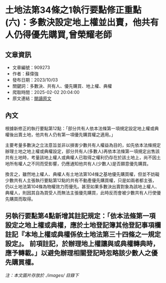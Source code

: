 # 土地法第34條之1執行要點修正重點(六)：多數決設定地上權並出賣，他共有人仍得優先購買,曾榮耀老師

## 文章資訊
- 文章編號：909273
- 作者：蘇偉強
- 發布日期：2023/10/03
- 關鍵詞：多數決、共有人、優先購買、地上權、典權
- 爬取時間：2025-02-02 20:04:00
- 原文連結：[閱讀原文](https://real-estate.get.com.tw/Columns/detail.aspx?no=909273)

## 內文
根據新修正的執行要點第12點：「部分共有人依本法條第一項規定設定地上權或典權後出賣土地，他共有人仍有第一項優先購買權之適用。」

主要考量多數決之立法意旨並非以損害少數共有人權益為目的，如先依本法條規定辦理土地之地上權或典權設定，部分共有人(多數人)再依本法條第一項規定出售該共有土地時，考量該地上權人或典權人已取得之權利仍存在於該土地上，尚不因土地所有權人之不同而受影響，仍應通知他共有人(少數人)是否願意優先購買。

換言之，雖然地上權人、典權人有土地法第104條之基地優先購買權，但並不妨礙少數共有人主張執行要點第12點的共有不動產優先購買權，只是如兩者都主張，仍以土地法第104條為物權效力而優先。甚至如果多數決出賣對象為該地上權人、典權人，則因其自為買受人而無法主張優先購買，此時反而會被少數共有人行使優先購買而取得。

另執行要點第4點新增其註記規定：「依本法條第一項設定之地上權或典權，應於土地登記簿其他登記事項欄註記『本地上權或典權係依土地法第三十四條之一規定設定』。 前項註記，於辦理地上權讓與或典權轉典時，應予轉載。」以避免辦理相關登記時忽略該少數人之優先購買權。
---
*注：本文圖片存放於 ./images/ 目錄下*
